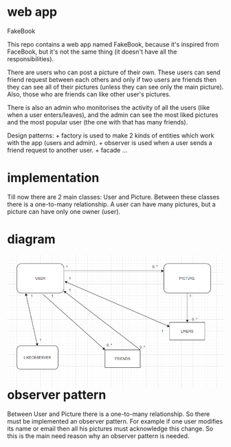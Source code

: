 # web app

FakeBook

This repo contains a web app named FakeBook, because it's inspired from FaceBook, but it's not the same thing (it doesn't have all the responsibilities).

There are users who can post a picture of their own. These users can send friend request between each others and only if two users are friends then they can see all of their pictures (unless they can see only the main picture). Also, those who are friends can like other user's pictures.

There is also an admin who monitorises the activity of all the users (like when a user enters/leaves), and the admin can see the most liked pictures and the most popular user (the one with that has many friends).

Design patterns:  + factory is used to make 2 kinds of entities which work with the app (users and admin). 
                  + observer is used when a user sends a friend request to another user.
                  + facade ...


# implementation

Till now there are 2 main classes: User and Picture. Between these classes there is a one-to-many relationship. A user can have many pictures, but a picture can have only one owner (user).

# diagram
<img src="new_diagram.png"
     alt="diag"
     style="float: left; margin-right: 10px;" />

# observer pattern

Between User and Picture there is a one-to-many relationship. So there must be implemented an observer pattern. For example if one user modifies its name or email then all his pictures must acknowledge this change. So this is the main need reason why an observer pattern is needed.

